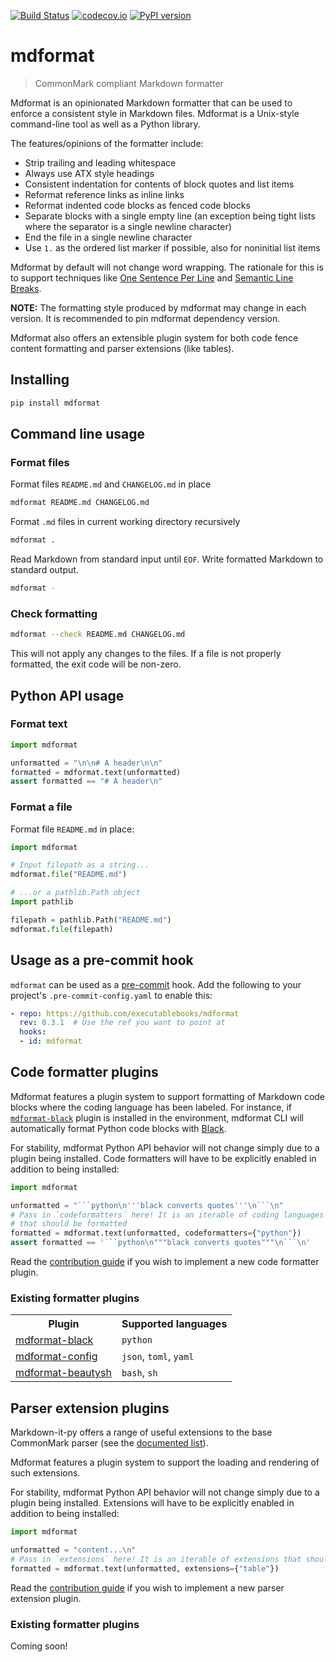 [![Build Status](https://github.com/executablebooks/mdformat/workflows/Tests/badge.svg?branch=master)](<https://github.com/executablebooks/mdformat/actions?query=workflow%3ATests+branch%3Amaster+event%3Apush>)
[![codecov.io](https://codecov.io/gh/executablebooks/mdformat/branch/master/graph/badge.svg)](<https://codecov.io/gh/executablebooks/mdformat>)
[![PyPI version](https://badge.fury.io/py/mdformat.svg)](<https://badge.fury.io/py/mdformat>)

# mdformat

> CommonMark compliant Markdown formatter

Mdformat is an opinionated Markdown formatter that can be used to enforce a consistent style in Markdown files.
Mdformat is a Unix-style command-line tool as well as a Python library.

The features/opinions of the formatter include:

- Strip trailing and leading whitespace
- Always use ATX style headings
- Consistent indentation for contents of block quotes and list items
- Reformat reference links as inline links
- Reformat indented code blocks as fenced code blocks
- Separate blocks with a single empty line
  (an exception being tight lists where the separator is a single newline character)
- End the file in a single newline character
- Use `1.` as the ordered list marker if possible, also for noninitial list items

Mdformat by default will not change word wrapping.
The rationale for this is to support techniques like
[One Sentence Per Line](<https://asciidoctor.org/docs/asciidoc-recommended-practices/#one-sentence-per-line>)
and
[Semantic Line Breaks](<https://sembr.org/>).

**NOTE:**
The formatting style produced by mdformat may change in each version.
It is recommended to pin mdformat dependency version.

Mdformat also offers an extensible plugin system for both code fence content formatting and parser extensions (like tables).

## Installing

```bash
pip install mdformat
```

## Command line usage

### Format files

Format files `README.md` and `CHANGELOG.md` in place

```bash
mdformat README.md CHANGELOG.md
```

Format `.md` files in current working directory recursively

```bash
mdformat .
```

Read Markdown from standard input until `EOF`.
Write formatted Markdown to standard output.

```bash
mdformat -
```

### Check formatting

```bash
mdformat --check README.md CHANGELOG.md
```

This will not apply any changes to the files.
If a file is not properly formatted, the exit code will be non-zero.

## Python API usage

### Format text

```python
import mdformat

unformatted = "\n\n# A header\n\n"
formatted = mdformat.text(unformatted)
assert formatted == "# A header\n"
```

### Format a file

Format file `README.md` in place:

```python
import mdformat

# Input filepath as a string...
mdformat.file("README.md")

# ...or a pathlib.Path object
import pathlib

filepath = pathlib.Path("README.md")
mdformat.file(filepath)
```

## Usage as a pre-commit hook

`mdformat` can be used as a [pre-commit](<https://github.com/pre-commit/pre-commit>) hook.
Add the following to your project's `.pre-commit-config.yaml` to enable this:

```yaml
- repo: https://github.com/executablebooks/mdformat
  rev: 0.3.1  # Use the ref you want to point at
  hooks:
  - id: mdformat
```

## Code formatter plugins

Mdformat features a plugin system to support formatting of Markdown code blocks where the coding language has been labeled.
For instance, if [`mdformat-black`](<https://github.com/hukkinj1/mdformat-black>) plugin is installed in the environment,
mdformat CLI will automatically format Python code blocks with [Black](<https://github.com/psf/black>).

For stability, mdformat Python API behavior will not change simply due to a plugin being installed.
Code formatters will have to be explicitly enabled in addition to being installed:

````python
import mdformat

unformatted = "```python\n'''black converts quotes'''\n```\n"
# Pass in `codeformatters` here! It is an iterable of coding languages
# that should be formatted
formatted = mdformat.text(unformatted, codeformatters={"python"})
assert formatted == '```python\n"""black converts quotes"""\n```\n'
````

Read the [contribution guide](<https://github.com/executablebooks/mdformat/blob/master/CONTRIBUTING.md#developing-code-formatter-plugins>)
if you wish to implement a new code formatter plugin.

### Existing formatter plugins

<table>
  <tr>
    <th>Plugin</th>
    <th>Supported languages</th>
  </tr>
  <tr>
    <td><a href="https://github.com/hukkinj1/mdformat-black">mdformat-black</a></td>
    <td><code>python</code></td>
  </tr>
  <tr>
    <td><a href="https://github.com/hukkinj1/mdformat-config">mdformat-config</a></td>
    <td><code>json</code>, <code>toml</code>, <code>yaml</code></td>
  </tr>
  <tr>
    <td><a href="https://github.com/hukkinj1/mdformat-beautysh">mdformat-beautysh</a></td>
    <td><code>bash</code>, <code>sh</code></td>
  </tr>
</table>

## Parser extension plugins

Markdown-it-py offers a range of useful extensions to the base CommonMark parser (see the [documented list](<https://markdown-it-py.readthedocs.io/en/latest/plugins.html>)).

Mdformat features a plugin system to support the loading and rendering of such extensions.

For stability, mdformat Python API behavior will not change simply due to a plugin being installed.
Extensions will have to be explicitly enabled in addition to being installed:

```python
import mdformat

unformatted = "content...\n"
# Pass in `extensions` here! It is an iterable of extensions that should be loaded
formatted = mdformat.text(unformatted, extensions={"table"})
```

Read the [contribution guide](<https://github.com/executablebooks/mdformat/blob/master/CONTRIBUTING.md#developing-code-formatter-plugins>)
if you wish to implement a new parser extension plugin.

### Existing formatter plugins

Coming soon!
